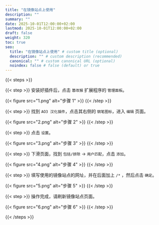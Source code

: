 ```yaml
---
title: "在镜像站点上使用"
description: ""
summary: ""
date: 2025-10-01T12:00:00+02:00
lastmod: 2025-10-01T12:00:00+02:00
draft: false
weight: 320
toc: true
seo:
  title: "在镜像站点上使用" # custom title (optional)
  description: "" # custom description (recommended)
  canonical: "" # custom canonical URL (optional)
  noindex: false # false (default) or true
---
```


{{< steps >}}

{{< step >}}
安装好插件后，点击 `篡改猴` 扩展程序的 `管理面板`。

{{< figure src="1.png" alt="步骤 1" >}}
{{< /step >}}

{{< step >}}
找到 `AO3 汉化插件`，点击其右侧的 `钢笔图标`，进入 `编辑` 页面。

{{< figure src="2.png" alt="步骤 2" >}}
{{< /step >}}

{{< step >}}
点击 `设置`。

{{< figure src="3.png" alt="步骤 3" >}}
{{< /step >}}

{{< step >}}
下滑页面，找到 `包括/排除` → `用户匹配`，点击 `添加`。

{{< figure src="4.png" alt="步骤 4" >}}
{{< /step >}}

{{< step >}}
填写使用的镜像站点的网址，并在后面加上 `/*` ，然后点击 `确定`。

{{< figure src="5.png" alt="步骤 5" >}}
{{< /step >}}

{{< step >}}
操作完成，请刷新镜像站点页面。

{{< figure src="6.png" alt="步骤 6" >}}
{{< /step >}}

{{< /steps >}}
